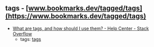 tags - [www.bookmarks.dev/tagged/tags](https://www.bookmarks.dev/tagged/tags)
---
* [What are tags, and how should I use them? - Help Center - Stack Overflow](http://stackoverflow.com/help/tagging)
    * tags: [tags](../tags/tags.md)

